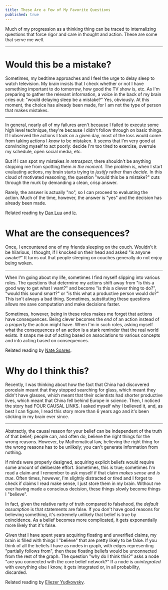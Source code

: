 ```yaml
---
title: These Are a Few of My Favorite Questions
published: true
---
```


Much of my progression as a thinking thing can be traced to internalizing questions that force rigor and care in thought and action. These are some that serve me well.

***

# Would this be a mistake?

Sometimes, my bedtime approaches and I feel the urge to delay sleep to watch television. My brain insists that I check whether or not I have something important to do tomorrow, how good the TV show is, etc. As I'm preparing to gather the relevant information, a voice in the back of my brain cries out: "would delaying sleep be a mistake?" Yes, obviously. At this moment, the choice has already been made, for I am not the type of person that makes mistakes.

***

In general, nearly all of my failures aren't because I failed to execute some high level technique, they're because I didn't follow through on basic things. If I observed the actions I took on a given day, most of the loss would come from taking actions I *know* to be mistaken. It seems that I'm very good at convincing myself to act poorly: decide I'm too tired to exercise, overrule my schedule, open social media, etc.

But if I can spot my mistakes *in retrospect*, there shouldn't be anything stopping me from spotting them *in the moment.* The problem is, when I start evaluating actions, my brain starts trying to *justify* rather than *decide*. In this cloud of motivated reasoning, the question "would this be a mistake?" cuts through the murk by demanding a clean, crisp answer. 

Rarely, the answer is actually "no", so I can proceed to evaluating the action. Much of the time, however, the answer is "yes" and the decision has already been made.

Related reading by [Dan Luu](https://danluu.com/p95-skill/) and [lc](https://www.lesswrong.com/posts/cbgKfAHSLz99zLzuR/stop-saying-wrong-things).

# What are the consequences?

Once, I encountered one of my friends sleeping on the couch. Wouldn't it be hilarious, I thought, if I knocked on their head and asked "is anyone awake?" It turns out that people sleeping on couches generally do not enjoy being woken.

***

When I'm going about my life, sometimes I find myself slipping into various roles. The questions that determine my actions shift away from "is this a good way to get what I want?" and become "is this a clever thing to do?", "would this sound smart?" or "is this what a productive person would do?" This isn't always a bad thing. Sometimes, substituting these questions allows me save computation and make decisions faster. 

Sometimes, however, being in these roles makes me forget that actions have consequences. Being clever becomes the *end* of an action instead of a *property* the action might have. When I'm in such roles, asking myself what the consequences of an action is a stark reminder that the real world exists. It snaps me out of acting based on associations to various concepts and into acting based on consequences.

Related reading by [Nate Soares](http://mindingourway.com/how-we-will-be-measured-abridged-for-speech/).

# Why do I think this?

Recently, I was thinking about how the fact that China had discovered porcelain meant that they stopped searching for glass, which meant they didn't have glasses, which meant that their scientists had shorter productive lives, which meant that China fell behind Europe in science. Then, I noticed the story had FOUR CAUSAL LINKS. I asked myself why I believed it, and, as best I can figure, I read this story more than 6 years ago and it's been sticking in my brain ever since.

***

Abstractly, the causal reason for your belief can be independent of the truth of that belief; people can, and often do, believe the right things for the wrong reasons. However, by Mathematical law, believing the right thing for the wrong reasons has to be unlikely; you can't generate information from nothing. 

If minds were properly designed, acquiring explicit beliefs would require some amount of deliberate effort. Sometimes, this is true; sometimes I'm read a claim and I remember to ask myself if that claim *makes sense* and *is true*. Often times, however, I'm slightly distracted or tired and I forget to check if claims I read make sense, I just store them in my brain. Without me ever having made a conscious decision, these things slowly become things I "believe". 

In fact, given the relative rarity of truth compared to falsehood, the *default assumption* is that statements are false. If you don't have good reasons for believing something, it's extremely unlikely that belief is true by coincidence. As a belief becomes more complicated, it gets exponentially more likely that it's false.

Given that I have spent years acquiring floating and unverified claims, my brain is filled with things I "believe" that are pretty likely to be false. If you think of all the beliefs I have as nodes in graph, with edges representing "partially follows from", then these floating beliefs would be unconnected from the rest of the graph. The question "why do I think this?" asks a node "are you connected with the core belief network?" If a node is *unintegrated* with everything else I know, it gets integrated or, in all probability, discarded.

Related reading by [Eliezer Yudkowsky](https://www.lesswrong.com/posts/fg9fXrHpeaDD6pEPL/truly-part-of-you).